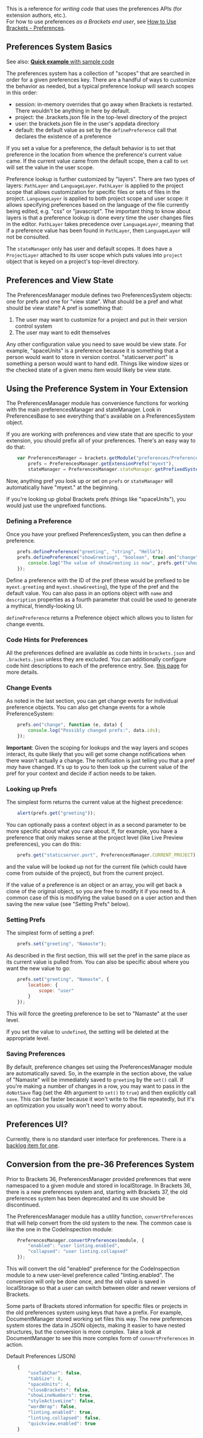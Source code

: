 This is a reference for _writing code_ that uses the preferences APIs (for extension authors, etc.).<br>
For how to use preferences _as a Brackets end user_, see [How to Use Brackets - Preferences](https://github.com/adobe/brackets/wiki/How-to-Use-Brackets#preferences).

## Preferences System Basics

See also: [**Quick example** with sample code](https://github.com/adobe/brackets/wiki/How-to-write-extensions#working-with-preferences)

The preferences system has a collection of "scopes" that are searched in order for a given preferences key. There are a handful of ways to customize the behavior as needed, but a typical preference lookup will search scopes in this order:

* session: in-memory overrides that go away when Brackets is restarted. There wouldn't be anything in here by default.
* project: the .brackets.json file in the top-level directory of the project
* user: the brackets.json file in the user's appdata directory
* default: the default value as set by the `definePreference` call that declares the existence of a preference

If you set a value for a preference, the default behavior is to set that preference in the location from whence the preference's current value came. If the current value came from the default scope, then a call to `set` will set the value in the user scope.

Preference lookup is further customized by "layers". There are two types of layers: `PathLayer` and `LanguageLayer`. `PathLayer` is applied to the project scope that allows customization for specific files or sets of files in the project. `LanguageLayer` is applied to both project scope and user scope: it allows specifying preferences based on the language of the file currently being edited, e.g. "css" or "javascript". The important thing to know about layers is that a preference lookup is done every time the user changes files in the editor. `PathLayer` takes precedence over `LanguageLayer`, meaning that if a preference value has been found in `PathLayer`, then `LanguageLayer` will not be consulted.

The `stateManager` only has user and default scopes. It does have a `ProjectLayer` attached to its user scope which puts values into `project` object that is keyed on a project's top-level directory.

## Preferences and View State

The PreferencesManager module defines two PreferencesSystem objects: one for prefs and one for "view state". What should be a pref and what should be view state? A pref is something that:

1. The user may want to customize for a project and put in their version control system
2. The user may want to edit themselves

Any other configuration value you need to save would be view state. For example, "spaceUnits" is a preference because it is something that a person would want to store in version control. "staticserver.port" is something a person would want to hand edit. Things like window sizes or the checked state of a given menu item would likely be view state.

## Using the Preference System in Your Extension

The PreferencesManager module has convenience functions for working with the main preferencesManager and stateManager. Look in PreferencesBase to see everything that's available on a PreferencesSystem object.

If you are working with preferences and view state that are specific to your extension, you should prefix all of your preferences. There's an easy way to do that:

```javascript
    var PreferencesManager = brackets.getModule("preferences/PreferencesManager"),
        prefs = PreferencesManager.getExtensionPrefs("myext"),
        stateManager = PreferencesManager.stateManager.getPrefixedSystem("myext");
```

Now, anything pref you look up or set on `prefs` or `stateManager` will automatically have "myext." at the beginning.

If you're looking up global Brackets prefs (things like "spaceUnits"), you would just use the unprefixed functions.

### Defining a Preference

Once you have your prefixed PreferencesSystem, you can then define a preference.

```javascript
    prefs.definePreference("greeting", "string", "Hello");
    prefs.definePreference("showGreeting", "boolean", true).on("change", function () {
        console.log("The value of showGreeting is now", prefs.get("showGreeting"));
    });
```

Define a preference with the ID of the pref (these would be prefixed to be `myext.greeting` and `myext.showGreeting`), the type of the pref and the default value. You can also pass in an options object with `name` and `description` properties as a fourth parameter that could be used to generate a mythical, friendly-looking UI.

`definePreference` returns a Preference object which allows you to listen for change events.

### Code Hints for Preferences
All the preferences defined are available as code hints in `brackets.json` and `.brackets.json` unless they are excluded. You can additionally configure code hint descriptions to each of the preference entry. See. [this page](https://github.com/adobe/brackets/wiki/preferences-code-hints-for-developers) for more details.

### Change Events

As noted in the last section, you can get change events for individual preference objects. You can also get change events for a whole PreferenceSystem:

```javascript
    prefs.on("change", function (e, data) {
        console.log("Possibly changed prefs:", data.ids);
    });
```

**Important**: Given the scoping for lookups and the way layers and scopes interact, its quite likely that you will get some change notifications when there wasn't actually a change. The notification is just telling you that a pref *may* have changed. It's up to you to then look up the current value of the pref for your context and decide if action needs to be taken.

### Looking up Prefs

The simplest form returns the current value at the highest precedence:

```javascript
    alert(prefs.get("greeting"));
```

You can optionally pass a context object in as a second parameter to be more specific about what you care about. If, for example, you have a preference that only makes sense at the project level (like Live Preview preferences), you can do this:

```javascript
    prefs.get("staticserver.port", PreferencesManager.CURRENT_PROJECT);
```

and the value will be looked up not for the current file (which could have come from outside of the project), but from the current project.

If the value of a preference is an object or an array, you will get back a clone of the original object, so you are free to modify it if you need to. A common case of this is modifying the value based on a user action and then saving the new value (see "Setting Prefs" below).

### Setting Prefs

The simplest form of setting a pref:

```javascript
    prefs.set("greeting", "Namaste");
```

As described in the first section, this will set the pref in the same place as its current value is pulled from. You can also be specific about where you want the new value to go:

```javascript
    prefs.set("greeting", "Namaste", {
        location: {
            scope: "user"
        }
    });
```

This will force the greeting preference to be set to "Namaste" at the user level.

If you set the value to `undefined`, the setting will be deleted at the appropriate level.

### Saving Preferences

By default, preference changes set using the PreferencesManager module are automatically saved.  So, in the example in the section above, the value of "Namaste" will be immediately saved to `greeting` by the `set()` call. If you're making a number of changes in a row, you may want to pass in the `doNotSave` flag (set the 4th argument to `set()` to `true`) and then explicitly call `save`. This can be faster because it won't write to the file repeatedly, but it's an optimization you usually won't need to worry about.

## Preferences UI?

Currently, there is no standard user interface for preferences. There is a [backlog item for one](https://trello.com/c/5GwJgKfi/480-8-preferences-dialog).

## Conversion from the pre-36 Preferences System

Prior to Brackets 36, PreferencesManager provided preferences that were namespaced to a given module and stored in localStorage. In Brackets 36, there is a new preferences system and, starting with Brackets 37, the old preferences system has been deprecated and its use should be discontinued.

The PreferencesManager module has a utility function, `convertPreferences` that will help convert from the old system to the new. The common case is like the one in the CodeInspection module:

```javascript
    PreferencesManager.convertPreferences(module, {
        "enabled": "user linting.enabled",
        "collapsed": "user linting.collapsed"
    });
```

This will convert the old "enabled" preference for the CodeInspection module to a new user-level preference called "linting.enabled". The conversion will only be done once, and the old value is saved in localStorage so that a user can switch between older and newer versions of Brackets.

Some parts of Brackets stored information for specific files or projects in the old preferences system using keys that have a prefix. For example, DocumentManager stored working set files this way. The new preferences system stores the data in JSON objects, making it easier to have nested structures, but the conversion is more complex. Take a look at DocumentManager to see this more complex form of `convertPreferences` in action.

Default Preferences (JSON)
```javascript
    {  
        "useTabChar": false,  
        "tabSize": 8,  
        "spaceUnits": 4,  
        "closeBrackets": false,  
        "showLineNumbers": true,  
        "styleActiveLine": false,    
        "wordWrap": false,  
        "linting.enabled": true,  
        "linting.collapsed": false,    
        "quickview.enabled": true
    }  
```